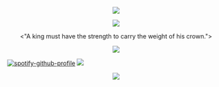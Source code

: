 <p align="center">
  <img src="https://media.discordapp.net/attachments/932235016795193404/1058371099781505054/909c5a2497663e478f6c03f7f11bf49f6f0761fe.gif?ex=67b3dda5&is=67b28c25&hm=28eb2eec7d3cd1d968b3d435a64f6eedc12548c0dd8e53724eb184a9349c59f8&=&width=900&height=225" />
</p>
<p align="center">
  <img src="https://eu-central.storage.cloudconvert.com/tasks/c602b2c9-9d3f-4935-b1bf-0f19e737b276/Version_5.6_Title_Screen_Nero%20AI_Photo_Face.png?X-Amz-Algorithm=AWS4-HMAC-SHA256&X-Amz-Content-Sha256=UNSIGNED-PAYLOAD&X-Amz-Credential=cloudconvert-production%2F20250217%2Ffra%2Fs3%2Faws4_request&X-Amz-Date=20250217T124857Z&X-Amz-Expires=86400&X-Amz-Signature=b6ff892b091044ec4ef854a2e155a45aa60fd201443d9529e0e50a5570331108&X-Amz-SignedHeaders=host&response-content-disposition=inline%3B%20filename%3D%22Version_5.6_Title_Screen_Nero%20AI_Photo_Face.png%22&response-content-type=image%2Fpng&x-id=GetObject" />
</p>
<p align="center">
  <"A king must have the strength to carry the weight of his crown.">
<p align="center">
 <img src="https://media.discordapp.net/attachments/932235016795193404/1055111563155087390/tumblr_p8tu65oODB1vpf6ddo1_400-1-1-2.gif?ex=67b3df77&is=67b28df7&hm=aaab8e88de78c5c46587827b524c41db6f864be433e367aad47e9eade1808055&=&width=600&height=33" />
</p>
    
[![spotify-github-profile](https://spotify-github-profile.kittinanx.com/api/view?uid=31dvd665mpswcjhk7ituhclzjwcq&cover_image=true&theme=novatorem&show_offline=false&background_color=121212&interchange=true&bar_color=53b14f&bar_color_cover=true)](https://spotify-github-profile.kittinanx.com/api/view?uid=31dvd665mpswcjhk7ituhclzjwcq&redirect=true) <img src="https://media0.giphy.com/media/gQJyPqc6E4xoc/200w.gif?cid=6c09b952enenmpfo2jxs0a1bq6gpd2ng94qrcwt9k47dvetf&ep=v1_gifs_search&rid=200w.gif&ct=g">

<p align="center">
 <img src="https://media.discordapp.net/attachments/932235016795193404/954237941184626768/separador_by_jp_fred_dal8zls-250t.png?ex=67b40f56&is=67b2bdd6&hm=d756d9f7c24e0def3b14bde8aba909d975b53c41c75bcb4ee25bd8f77f52550e&=&format=webp&quality=lossless&width=750&height=250" />
</p>




  
